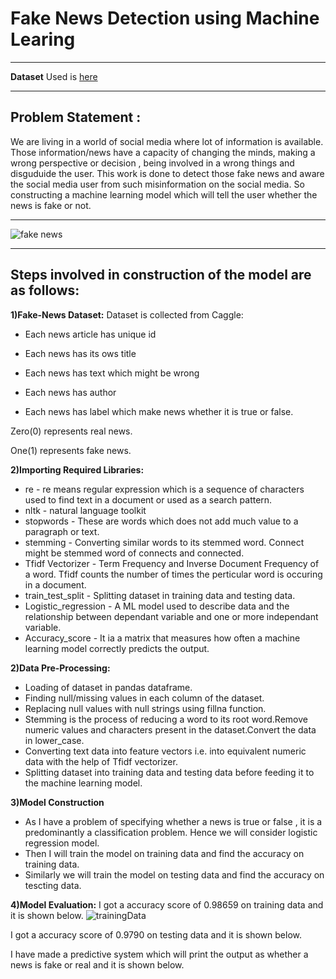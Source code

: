 # ******Fake News Detection using Machine Learing****** 
***

****Dataset**** Used is 
[here](https://www.youtube.com/redirect?event=video_description&redir_token=QUFFLUhqazBGMjhPMllBdHRUd3ZBWWxoMDY1QXNFSG1zUXxBQ3Jtc0ttdUQ3elBhc01ybTBMMXhIcGtkdXBHQVpUd0JuaVR5dHRFZUtTVTc2NWJDQ01xeVByMUxia3I3VlhWeHFuR1VCVDFQT3hJZVhjTjF4eF9xdUJDZDlxU2pRM3lxN2JXeU1QRUR5QXVRcEhPWWZTNl8xRQ&q=https%3A%2F%2Fwww.kaggle.com%2Fc%2Ffake-news%2Fdata%3Fselect%3Dtrain.csv&v=nacLBdyG6jE)
***
## Problem Statement : 
We are living in a world of social media where lot of information is available. Those information/news have a capacity of changing the minds, making a wrong perspective or decision , being involved in a wrong things and disguduide the user. This work is done to detect those fake news and aware the social media user from such misinformation on the social media. So constructing a machine learning model which will tell the user whether the news is fake or not.
***
![fake news](https://github.com/KARTIKPARATKAR/Fake-News-Detection-Using-Machine-Learning/assets/100400207/f85dd273-231c-48a0-86ec-94d838a52ffe)
***
## **Steps involved in construction of the model are as follows:** ##

**1)Fake-News Dataset:**
Dataset is collected from Caggle: 
* Each news article has unique id

* Each news has its ows title

* Each news has text which might be wrong

* Each news has author

* Each news has label which make news whether it is true or false.

Zero(0) represents real news.

One(1) represents fake news.

**2)Importing Required Libraries:**
* re                  - re means regular expression which is a sequence of characters used to find text in a document or used as a search pattern.
* nltk                - natural language toolkit
* stopwords           - These are words which does not add much value to a paragraph or text.
* stemming            - Converting similar words to its stemmed word. Connect might be stemmed word of connects and connected.
* Tfidf Vectorizer    - Term Frequency and Inverse Document Frequency of a word. Tfidf counts the number of times the perticular word is occuring in a document.
* train_test_split    - Splitting dataset in training data and testing data.
* Logistic_regression - A ML model used to describe data and the relationship between dependant variable and one or more independant variable.
* Accuracy_score      - It ia a matrix that measures how often a machine learning model correctly predicts the output.

**2)Data Pre-Processing:**
* Loading of dataset in pandas dataframe.
* Finding null/missing values in each column of the dataset.
* Replacing null values with null strings using fillna function.
* Stemming is the process of reducing a word to its root word.Remove numeric values and characters present in the dataset.Convert the data in lower_case.
* Converting text data into feature vectors i.e. into equivalent numeric data with the help of Tfidf vectorizer.
* Splitting dataset into training data and testing data before feeding it to the machine learning model.

**3)Model Construction**
* As I have a problem of specifying whether a news is true or false , it is a predominantly a classification problem. Hence we will consider logistic regression model.
* Then I will train the model on training data and find the accuracy on training data.
* Similarly we will train the model on testing data and find the accuracy on tescting data.

**4)Model Evaluation:**
  I got a accuracy score of 0.98659 on training data and it is shown below.
  ![trainingData](https://github.com/KARTIKPARATKAR/Fake-News-Detection-Using-Machine-Learning/assets/100400207/68725337-2f4e-45a1-8cd7-43c8ed09c6e4)
  
  
  I got a accuracy score of 0.9790 on testing data and it is shown below.
  
  I have made a predictive system which will print the output as whether a news is fake or real and it is shown below.
  
  

